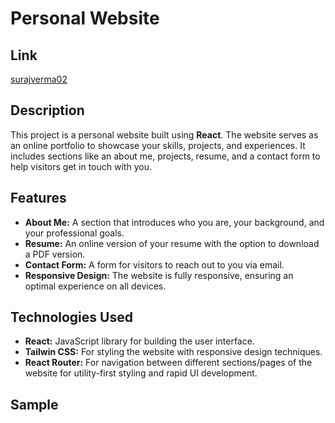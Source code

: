 # Personal Website

## Link
<a href="https://surajverma02.netlify.app/">surajverma02</a>

## Description

This project is a personal website built using **React**. The website serves as an online portfolio to showcase your skills, projects, and experiences. It includes sections like an about me, projects, resume, and a contact form to help visitors get in touch with you.

## Features

- **About Me:** A section that introduces who you are, your background, and your professional goals.
- **Resume:** An online version of your resume with the option to download a PDF version.
- **Contact Form:** A form for visitors to reach out to you via email.
- **Responsive Design:** The website is fully responsive, ensuring an optimal experience on all devices.


## Technologies Used

- **React:** JavaScript library for building the user interface.
- **Tailwin CSS:** For styling the website with responsive design techniques.
- **React Router:** For navigation between different sections/pages of the website for utility-first styling and rapid UI development.

## Sample
